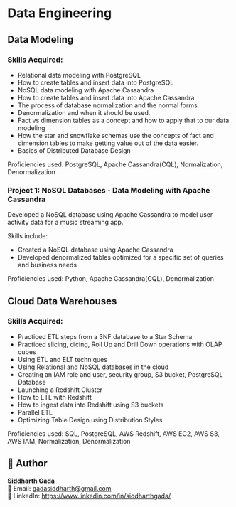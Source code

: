 # Data Engineering

## Data Modeling

### Skills Acquired:
- Relational data modeling with PostgreSQL
- How to create tables and insert data into PostgreSQL
- NoSQL data modeling with Apache Cassandra
- How to create tables and insert data into Apache Cassandra
- The process of database normalization and the normal forms.
- Denormalization and when it should be used.
- Fact vs dimension tables as a concept and how to apply that to our data modeling
- How the star and snowflake schemas use the concepts of fact and dimension tables to make getting value out of the data easier.
- Basics of Distributed Database Design

Proficiencies used: PostgreSQL, Apache Cassandra(CQL), Normalization, Denormalization

### Project 1: NoSQL Databases - Data Modeling with Apache Cassandra
Developed a NoSQL database using Apache Cassandra to model user activity data for a music streaming app. <br>

Skills include:
- Created a NoSQL database using Apache Cassandra
- Developed denormalized tables optimized for a specific set of queries and business needs

Proficiencies used: Python, Apache Cassandra(CQL), Denormalization

## Cloud Data Warehouses

### Skills Acquired:
- Practiced ETL steps from a 3NF database to a Star Schema
- Practiced slicing, dicing, Roll Up and Drill Down operations with OLAP cubes
- Using ETL and ELT techniques
- Using Relational and NoSQL databases in the cloud
- Creating an IAM role and user, security group, S3 bucket, PostgreSQL Database
- Launching a Redshift Cluster
- How to ETL with Redshift
- How to ingest data into Redshift using S3 buckets
- Parallel ETL
- Optimizing Table Design using Distribution Styles

Proficiencies used: SQL, PostgreSQL, AWS Redshift, AWS EC2, AWS S3, AWS IAM, Normalization, Denormalization

  ## 👤 Author

**Siddharth Gada**  
📧 Email: gadasiddharth@gmail.com <br>
🔗 LinkedIn: https://www.linkedin.com/in/siddharthgada/
